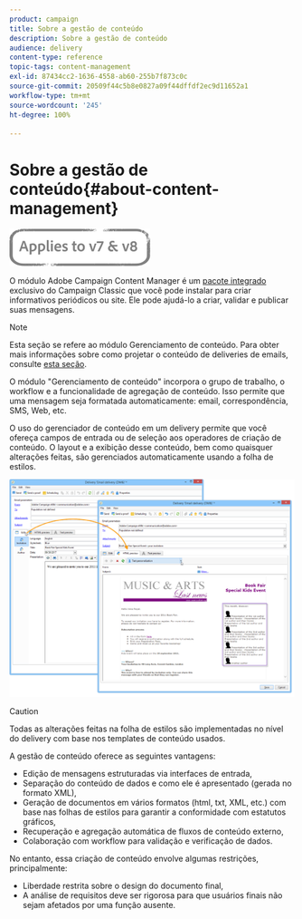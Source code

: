 ```yaml
---
product: campaign
title: Sobre a gestão de conteúdo
description: Sobre a gestão de conteúdo
audience: delivery
content-type: reference
topic-tags: content-management
exl-id: 87434cc2-1636-4558-ab60-255b7f873c0c
source-git-commit: 20509f44c5b8e0827a09f44dffdf2ec9d11652a1
workflow-type: tm+mt
source-wordcount: '245'
ht-degree: 100%

---
```


# Sobre a gestão de conteúdo{#about-content-management}

![](../../assets/common.svg)

O módulo Adobe Campaign Content Manager é um [pacote integrado](../../installation/using/installing-campaign-standard-packages.md) exclusivo do Campaign Classic que você pode instalar para criar informativos periódicos ou site. Ele pode ajudá-lo a criar, validar e publicar suas mensagens.

>[!NOTE]
>
>Esta seção se refere ao módulo Gerenciamento de conteúdo. Para obter mais informações sobre como projetar o conteúdo de deliveries de emails, consulte [esta seção](defining-the-email-content.md).

O módulo &quot;Gerenciamento de conteúdo&quot; incorpora o grupo de trabalho, o workflow e a funcionalidade de agregação de conteúdo. Isso permite que uma mensagem seja formatada automaticamente: email, correspondência, SMS, Web, etc.

O uso do gerenciador de conteúdo em um delivery permite que você ofereça campos de entrada ou de seleção aos operadores de criação de conteúdo. O layout e a exibição desse conteúdo, bem como quaisquer alterações feitas, são gerenciados automaticamente usando a folha de estilos.

![](assets/s_ncs_content_create_content_sample.png)

>[!CAUTION]
>
>Todas as alterações feitas na folha de estilos são implementadas no nível do delivery com base nos templates de conteúdo usados.

A gestão de conteúdo oferece as seguintes vantagens:

* Edição de mensagens estruturadas via interfaces de entrada,
* Separação do conteúdo de dados e como ele é apresentado (gerada no formato XML),
* Geração de documentos em vários formatos (html, txt, XML, etc.) com base nas folhas de estilos para garantir a conformidade com estatutos gráficos,
* Recuperação e agregação automática de fluxos de conteúdo externo,
* Colaboração com workflow para validação e verificação de dados.

No entanto, essa criação de conteúdo envolve algumas restrições, principalmente:

* Liberdade restrita sobre o design do documento final,
* A análise de requisitos deve ser rigorosa para que usuários finais não sejam afetados por uma função ausente.
